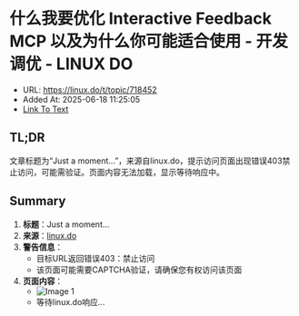 # 什么我要优化 Interactive Feedback MCP 以及为什么你可能适合使用 - 开发调优 - LINUX DO
- URL: https://linux.do/t/topic/718452
- Added At: 2025-06-18 11:25:05
- [Link To Text](2025-06-18-什么我要优化-interactive-feedback-mcp-以及为什么你可能适合使用---开发调优---linux-do_raw.md)

## TL;DR
文章标题为“Just a moment...”，来源自linux.do，提示访问页面出现错误403禁止访问，可能需验证。页面内容无法加载，显示等待响应中。

## Summary
1. **标题**：Just a moment...
2. **来源**：[linux.do](https://linux.do/t/topic/718452)
3. **警告信息**：
   - 目标URL返回错误403：禁止访问
   - 该页面可能需要CAPTCHA验证，请确保您有权访问该页面
4. **页面内容**：
   - ![Image 1](blob:http://localhost/c0e5b9b53a51453d3a80371c867e3d18)
   - 等待linux.do响应...
